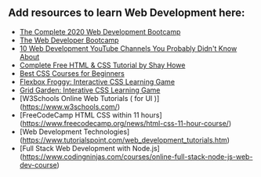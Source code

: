 ## Add resources to learn Web Development here:

- [The Complete 2020 Web Development Bootcamp](https://www.udemy.com/course/the-complete-web-development-bootcamp/)
- [The Web Developer Bootcamp](https://www.udemy.com/course/the-web-developer-bootcamp/)
- [10 Web Development YouTube Channels You Probably Didn't Know About](https://dev.to/ryandsouza13/10-web-development-youtube-channels-you-probably-didn-t-know-about-4o37?utm_source=digest_mailer&utm_medium=email&utm_campaign=digest_email)
- [Complete Free HTML & CSS Tutorial by Shay Howe](https://learn.shayhowe.com/html-css/)
- [Best CSS Courses for Beginners](https://hackr.io/tutorials/learn-css)
- [Flexbox Froggy: Interactive CSS Learning Game](https://flexboxfroggy.com/)
- [Grid Garden: Interative CSS Learning Game](https://cssgridgarden.com/)
- [W3Schools Online Web Tutorials ( for UI )] (https://www.w3schools.com/)
- [FreeCodeCamp HTML CSS within 11 hours] (https://www.freecodecamp.org/news/html-css-11-hour-course/)
- [Web Development Technologies] (https://www.tutorialspoint.com/web_development_tutorials.htm)
- [Full Stack Web Development with Node.js] (https://www.codingninjas.com/courses/online-full-stack-node-js-web-dev-course)
